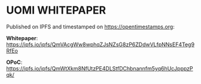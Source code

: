 # UOMI WHITEPAPER

Published on IPFS and timestamped on https://opentimestamps.org: 

**Whitepaper**: https://ipfs.io/ipfs/QmVAcgWw8wphqZJsNZsG8zP6ZDdwVLfpNNsEF4Teg9RfEo

**OPoC**: https://ipfs.io/ipfs/QmWtXkm8NfUtzPE4DLStfDChbnannfm5yq6hUcJpppzPqk/
